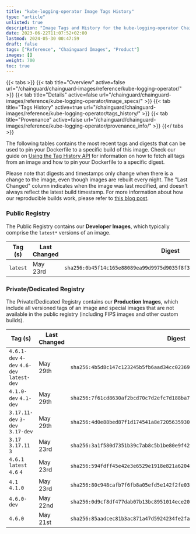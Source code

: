 ```yaml
---
title: "kube-logging-operator Image Tags History"
type: "article"
unlisted: true
description: "Image Tags and History for the kube-logging-operator Chainguard Image"
date: 2023-06-22T11:07:52+02:00
lastmod: 2024-05-30 00:47:59
draft: false
tags: ["Reference", "Chainguard Images", "Product"]
images: []
weight: 700
toc: true
---
```


{{< tabs >}}
{{< tab title="Overview" active=false url="/chainguard/chainguard-images/reference/kube-logging-operator/" >}}
{{< tab title="Details" active=false url="/chainguard/chainguard-images/reference/kube-logging-operator/image_specs/" >}}
{{< tab title="Tags History" active=true url="/chainguard/chainguard-images/reference/kube-logging-operator/tags_history/" >}}
{{< tab title="Provenance" active=false url="/chainguard/chainguard-images/reference/kube-logging-operator/provenance_info/" >}}
{{</ tabs >}}

The following tables contains the most recent tags and digests that can be used to pin your Dockerfile to a specific build of this image. Check our guide on [Using the Tag History API](/chainguard/chainguard-images/using-the-tag-history-api/) for information on how to fetch all tags from an image and how to pin your Dockerfile to a specific digest.

Please note that digests and timestamps only change when there is a change to the image, even though images are rebuilt every night. The "Last Changed" column indicates when the image was last modified, and doesn't always reflect the latest build timestamp. For more information about how our reproducible builds work, please refer to [this blog post](https://www.chainguard.dev/unchained/reproducing-chainguards-reproducible-image-builds).

### Public Registry
The Public Registry contains our **Developer Images**, which typically comprise the `latest*` versions of an image.

| Tag (s)   | Last Changed | Digest                                                                    |
|-----------|--------------|---------------------------------------------------------------------------|
|  `latest` | May 23rd     | `sha256:0b45f14c165e88089ea99d9975d9035f8f3f3449990c7fc5332db5dd98ddea1a` |


### Private/Dedicated Registry
The Private/Dedicated Registry contains our **Production Images**, which include all versioned tags of an image and special images that are not available in the public registry (including FIPS images and other custom builds).

| Tag (s)                                     | Last Changed | Digest                                                                    |
|---------------------------------------------|--------------|---------------------------------------------------------------------------|
|  `4.6.1-dev` `4-dev` `4.6-dev` `latest-dev` | May 29th     | `sha256:4b5d8c147c123245b5fb6aad34cc02369e79ffa7e5943eebcaa7e3982d645c66` |
|  `4.1.0-dev` `4.1-dev`                      | May 29th     | `sha256:7f61cd8630af2bcd70c7d2efc7d188ba7afde05434fd0f9ac860f5d0a942ca70` |
|  `3.17.11-dev` `3-dev` `3.17-dev`           | May 29th     | `sha256:4d0e88bed87f1d174541a8e72056359309f47efa97b42fe5c91de3b064b044bb` |
|  `3.17` `3.17.11` `3`                       | May 23rd     | `sha256:3a1f580d7351b39c7ab8c5b1be80e9f423f414bc90c6f0a7f4a206e81212d256` |
|  `4.6.1` `latest` `4.6` `4`                 | May 23rd     | `sha256:594fdff45e42e3e6529e1918e821a6204ac2be25fda800cdaf83b723982edb16` |
|  `4.1` `4.1.0`                              | May 23rd     | `sha256:80c948cafb7f6fb8a05efd5e142f2fe032b4ce432572104adec4ca781466f126` |
|  `4.6.0-dev`                                | May 22nd     | `sha256:0d9cf8df477dab07b13bc8951014ece20ee12eb23c6e4dd8c9c295868ffb2686` |
|  `4.6.0`                                    | May 21st     | `sha256:85aadcec81b3ac871a47d5924234fe2fa3ab693ec58ed46fd93741bf185ef6e1` |

